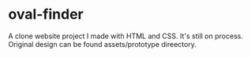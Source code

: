 # oval-finder

A clone website project I made with HTML and CSS. It's still on process. 
Original design can be found assets/prototype direectory.

